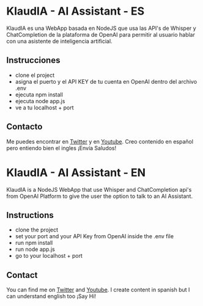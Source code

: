 # KlaudIA - AI Assistant - ES

KlaudIA es una WebApp basada en NodeJS que usa las API's de Whisper y ChatCompletion de la plataforma de OpenAI para permitir al usuario hablar con una asistente de inteligencia artificial.

## Instrucciones

- clone el project
- asigna el puerto y el API KEY de tu cuenta en OpenAI dentro del archivo .env
- ejecuta npm install
- ejecuta node app.js
- ve a tu localhost + port

## Contacto

Me puedes encontrar en [Twitter](https://twitter.com/RicDiazDev) y en [Youtube](https://www.youtube.com/channel/UCA7lL7238OSQ-71KSJ01oMQ). Creo contenido en español pero entiendo bien el ingles ¡Envía Saludos!

 

# KlaudIA - AI Assistant - EN

KlaudIA is a NodeJS WebApp that use Whisper and ChatCompletion api's from OpenAI Platform to give the user the option to talk to an AI Assistant.

## Instructions

- clone the project
- set your port and your API Key from OpenAI inside the .env file
- run npm install
- run node app.js
- go to your localhost + port

## Contact

You can find me on [Twitter](https://twitter.com/RicDiazDev) and [Youtube](https://www.youtube.com/channel/UCA7lL7238OSQ-71KSJ01oMQ). I create content in spanish but I can understand english too ¡Say Hi!




